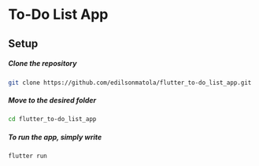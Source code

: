 # To-Do List App

## Setup

##### Clone the repository

```bash
git clone https://github.com/edilsonmatola/flutter_to-do_list_app.git
```

##### Move to the desired folder

```bash
cd flutter_to-do_list_app
```

##### To run the app, simply write

```bash
flutter run
```
